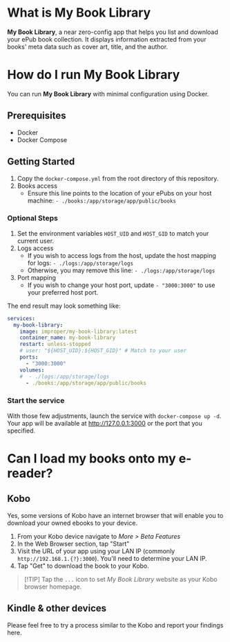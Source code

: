 # What is My Book Library

**My Book Library**, a near zero-config app that helps you list and download your ePub book collection. It displays information extracted from your books' meta data such as cover art, title, and the author.

# How do I run My Book Library

You can run **My Book Library** with minimal configuration using Docker.

## Prerequisites

-   Docker
-   Docker Compose

## Getting Started

1. Copy the `docker-compose.yml` from the root directory of this repository.
2. Books access
   * Ensure this line points to the location of your ePubs on your host machine: `- ./books:/app/storage/app/public/books`

### Optional Steps

1. Set the environment variables `HOST_UID` and `HOST_GID` to match your current user.
2. Logs access
   * If you wish to access logs from the host, update the host mapping for logs: `- ./logs:/app/storage/logs`
   * Otherwise, you may remove this line: `- ./logs:/app/storage/logs`
3. Port mapping
   * If you wish to change your host port, update `- "3000:3000"` to use your preferred host port.
  
The end result may look something like:

```yaml
services:
  my-book-library:
    image: improper/my-book-library:latest
    container_name: my-book-library
    restart: unless-stopped
    # user: "${HOST_UID}:${HOST_GID}" # Match to your user
    ports:
      - "3000:3000"
    volumes:
    #  - ./logs:/app/storage/logs
      - ./books:/app/storage/app/public/books
```

### Start the service

With those few adjustments, launch the service with `docker-compose up -d`. Your app will be available at http://127.0.0.1:3000 or the port that you specified.

# Can I load my books onto my e-reader?

## Kobo
Yes, some versions of Kobo have an internet browser that will enable you to download your owned ebooks to your device.

1. From your Kobo device navigate to *More > Beta Features*
2. In the Web Browser section, tap "Start"
3. Visit the URL of your app using your LAN IP (commonly `http://192.168.1.{?}:3000`). You'll need to determine your LAN IP.
4. Tap "Get" to download the book to your Kobo.

> [!TIP] Tap the `...` icon to set *My Book Library* website as your Kobo browser homepage.

## Kindle & other devices

Please feel free to try a process similar to the Kobo and report your findings here.
